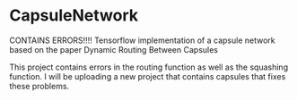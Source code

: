 # CapsuleNetwork
CONTAINS ERRORS!!!! 
Tensorflow implementation of a capsule network based on the paper Dynamic Routing Between Capsules

This project contains errors in the routing function as well as the squashing function.
I will be uploading a new project that contains capsules that fixes these problems.
